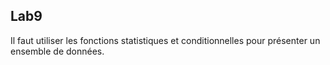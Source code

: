 **Lab9**
-----------------------------------------------------------------------------------------------------
Il faut utiliser les fonctions statistiques et conditionnelles pour présenter un ensemble de données.

